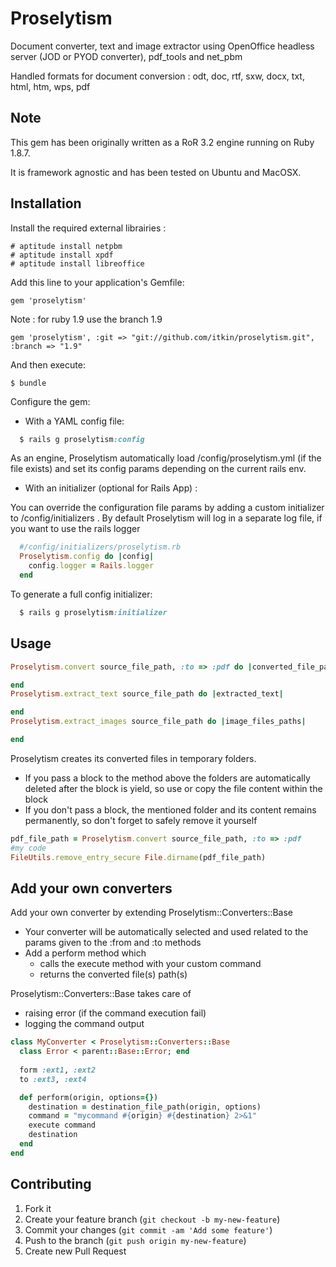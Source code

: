 # Proselytism

Document converter, text and image extractor using OpenOffice headless server (JOD or PYOD converter), pdf_tools and net_pbm

Handled formats for document conversion : odt, doc, rtf, sxw, docx, txt, html, htm, wps, pdf

## Note

This gem has been originally written as a RoR 3.2 engine running on Ruby 1.8.7. 

It is framework agnostic and has been tested on Ubuntu and MacOSX.

## Installation

Install the required external librairies :

    # aptitude install netpbm
    # aptitude install xpdf
    # aptitude install libreoffice
    
Add this line to your application's Gemfile:

    gem 'proselytism'

Note : for ruby 1.9 use the branch 1.9

    gem 'proselytism', :git => "git://github.com/itkin/proselytism.git", :branch => "1.9"

And then execute:

    $ bundle

Configure the gem:

  - With a YAML config file:

```ruby
  $ rails g proselytism:config
```

  As an engine, Proselytism automatically load /config/proselytism.yml (if the file exists) and set its config params depending on the current rails env.

  - With an initializer (optional for Rails App) :

  You can override the configuration file params by adding a custom initializer to /config/initializers .
  By default Proselytism will log in a separate log file, if you want to use the rails logger

```ruby
  #/config/initializers/proselytism.rb
  Proselytism.config do |config|
    config.logger = Rails.logger
  end
```

  To generate a full config initializer:

```ruby
  $ rails g proselytism:initializer
```

## Usage

```ruby
Proselytism.convert source_file_path, :to => :pdf do |converted_file_path|

end
Proselytism.extract_text source_file_path do |extracted_text|

end
Proselytism.extract_images source_file_path do |image_files_paths|

end
```

Proselytism creates its converted files in temporary folders.
  - If you pass a block to the method above the folders are automatically deleted after the block is yield, so use or copy the file content within the block
  - If you don't pass a block, the mentioned folder and its content remains permanently, so don't forget to safely remove it yourself

```ruby
pdf_file_path = Proselytism.convert source_file_path, :to => :pdf
#my code
FileUtils.remove_entry_secure File.dirname(pdf_file_path)
```
    
## Add your own converters

Add your own converter by extending Proselytism::Converters::Base
  - Your converter will be automatically selected and used related to the params given to the :from and :to methods
  - Add a perform method which
    - calls the execute method with your custom command
    - returns the converted file(s) path(s)

Proselytism::Converters::Base takes care of 
  - raising error (if the command execution fail) 
  - logging the command output

```ruby
class MyConverter < Proselytism::Converters::Base
  class Error < parent::Base::Error; end
  
  form :ext1, :ext2
  to :ext3, :ext4

  def perform(origin, options={})
    destination = destination_file_path(origin, options)
    command = "mycommand #{origin} #{destination} 2>&1"
    execute command
    destination
  end
end
```
## Contributing

1. Fork it
2. Create your feature branch (`git checkout -b my-new-feature`)
3. Commit your changes (`git commit -am 'Add some feature'`)
4. Push to the branch (`git push origin my-new-feature`)
5. Create new Pull Request
